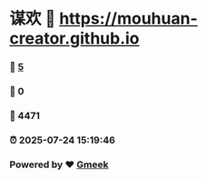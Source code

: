 # 谋欢 :link: https://mouhuan-creator.github.io 
### :page_facing_up: [5](https://mouhuan-creator.github.io/tag.html) 
### :speech_balloon: 0 
### :hibiscus: 4471 
### :alarm_clock: 2025-07-24 15:19:46 
### Powered by :heart: [Gmeek](https://github.com/Meekdai/Gmeek)
